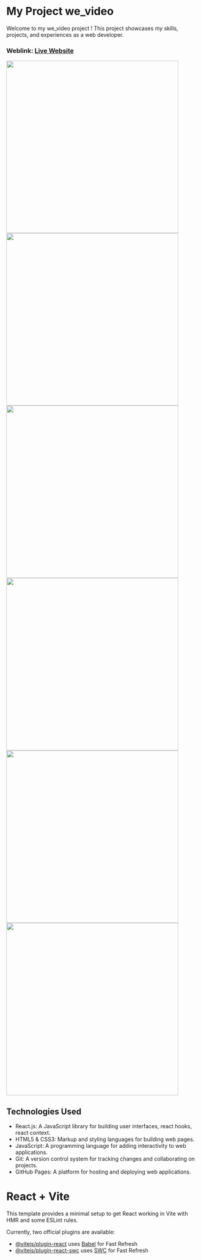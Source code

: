# My Project we_video
Welcome to my we_video project ! This project showcases my skills, projects, and experiences as a web developer.

### Weblink: [Live Website](https://clever-frangipane-afef7d.netlify.app/)

<img width="450px;" src="https://github.com/Mohammed-imran-arif/assets/blob/main/weVideo_photo/Screenshot%20from%202024-06-09%2023-13-33.png"/>
<img width="450px;" src="https://github.com/Mohammed-imran-arif/assets/blob/main/weVideo_photo/Screenshot%20from%202024-06-09%2023-17-17.png"/>
<img width="450px;" src="https://github.com/Mohammed-imran-arif/assets/blob/main/weVideo_photo/Screenshot%20from%202024-06-09%2023-17-48.png"/>
<img width="450px;" src="https://github.com/Mohammed-imran-arif/assets/blob/main/weVideo_photo/Screenshot%20from%202024-06-09%2023-18-01.png"/>
<img width="450px;" src="https://github.com/Mohammed-imran-arif/assets/blob/main/weVideo_photo/Screenshot%20from%202024-06-09%2023-18-29.png"/>
<img width="450px;" src="https://github.com/Mohammed-imran-arif/assets/blob/main/weVideo_photo/Screenshot%20from%202024-06-09%2023-19-31.png"/>

## Technologies Used
- React.js: A JavaScript library for building user interfaces, react hooks, react context.
- HTML5 & CSS3: Markup and styling languages for building web pages.
- JavaScript: A programming language for adding interactivity to web applications.
- Git: A version control system for tracking changes and collaborating on projects.
- GitHub Pages: A platform for hosting and deploying web applications.

# React + Vite

This template provides a minimal setup to get React working in Vite with HMR and some ESLint rules.

Currently, two official plugins are available:

- [@vitejs/plugin-react](https://github.com/vitejs/vite-plugin-react/blob/main/packages/plugin-react/README.md) uses [Babel](https://babeljs.io/) for Fast Refresh
- [@vitejs/plugin-react-swc](https://github.com/vitejs/vite-plugin-react-swc) uses [SWC](https://swc.rs/) for Fast Refresh
